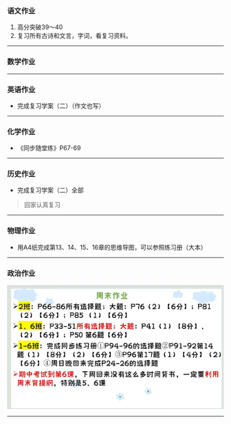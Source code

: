 ### 语文作业
1. 高分突破39～40
2. 复习所有古诗和文言，字词，看复习资料。
---

### 数学作业

---

### 英语作业
- 完成复习学案（二）（作文也写）
---

### 化学作业
- 《同步随堂练》P67-69
---

### 历史作业
- 完成复习学案（二）全部
> 回家认真复习
---

### 物理作业
- 用A4纸完成第13、14、15、16章的思维导图，可以参照练习册（大本）
---

### 政治作业
![hw](./_images/9p.webp)

---
